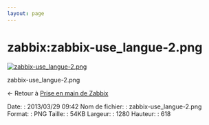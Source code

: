 ```yaml
---
layout: page
---
```


zabbix:zabbix-use\_langue-2.png
===============================

[![zabbix-use\_langue-2.png](..//assets/media/zabbix/zabbix-use_langue-2.png@cache=&w=900&h=434 "zabbix-use_langue-2.png")](..//assets/media/zabbix/zabbix-use_langue-2.png@cache= "Afficher le fichier original")

zabbix-use\_langue-2.png

← Retour à [Prise en main de
Zabbix](../../zabbix/zabbix-use.html "zabbix:zabbix-use")

Date:
:   2013/03/29 09:42
Nom de fichier:
:   zabbix-use\_langue-2.png
Format:
:   PNG
Taille:
:   54KB
Largeur:
:   1280
Hauteur:
:   618

